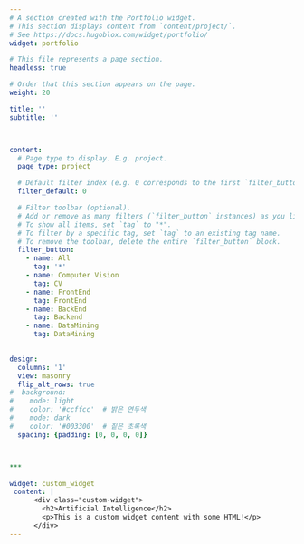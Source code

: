 ```yaml
---
# A section created with the Portfolio widget.
# This section displays content from `content/project/`.
# See https://docs.hugoblox.com/widget/portfolio/
widget: portfolio

# This file represents a page section.
headless: true

# Order that this section appears on the page.
weight: 20

title: ''
subtitle: ''



content:
  # Page type to display. E.g. project.
  page_type: project

  # Default filter index (e.g. 0 corresponds to the first `filter_button` instance below).
  filter_default: 0

  # Filter toolbar (optional).
  # Add or remove as many filters (`filter_button` instances) as you like.
  # To show all items, set `tag` to "*".
  # To filter by a specific tag, set `tag` to an existing tag name.
  # To remove the toolbar, delete the entire `filter_button` block.
  filter_button:
    - name: All
      tag: '*'
    - name: Computer Vision
      tag: CV
    - name: FrontEnd
      tag: FrontEnd
    - name: BackEnd
      tag: Backend
    - name: DataMining
      tag: DataMining 
  

design:
  columns: '1'
  view: masonry
  flip_alt_rows: true
#  background:
#    mode: light
#    color: '#ccffcc'  # 밝은 연두색
#    mode: dark
#    color: '#003300'  # 짙은 초록색
  spacing: {padding: [0, 0, 0, 0]}



***

widget: custom_widget
 content: |
      <div class="custom-widget">
        <h2>Artificial Intelligence</h2>
        <p>This is a custom widget content with some HTML!</p>
      </div>
---
```



